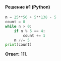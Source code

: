 #### Решение #1 (Python)
```python
n = 25**56 + 5**138 - 5
count = 0
while n > 0:
	if n % 5 == 4:
		count += 1
	n //= 5
print(count)
```
**Ответ:** 111.
